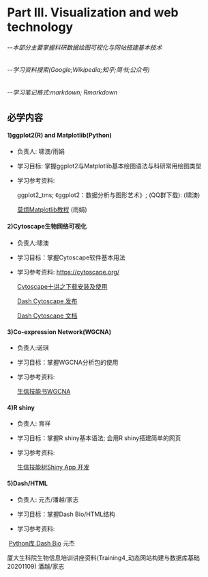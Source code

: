 # Part III. Visualization and web technology
###### --本部分主要掌握科研数据绘图可视化与网站搭建基本技术

###### --学习资料搜索(Google;Wikipedia;知乎;简书;公众号)

###### --学习笔记格式:markdown; Rmarkdown

## 必学内容

#### 1)ggplot2(R) and Matplotlib(Python)

- 负责人: 啸澳/雨娟

- 学习目标: 掌握ggplot2与Matplotlib基本绘图语法与科研常用绘图类型

- 学习参考资料:  

  ggplot2_tms; 《ggplot2：数据分析与图形艺术》; (QQ群下载):  (啸澳)

  [莫烦Matplotlib教程](https://mofanpy.com/tutorials/data-manipulation/plt/) (雨娟)

#### 2)Cytoscape生物网络可视化
* 负责人:啸澳

* 学习目标：掌握Cytoscape软件基本用法

* 学习参考资料: https://cytoscape.org/

  [Cytoscape十讲之下载安装及使用](https://mp.weixin.qq.com/s/vEAt1Ioww4we22G7-I5XvA)
  
  [Dash Cytoscape 发布](https://medium.com/@plotlygraphs/introducing-dash-cytoscape-ce96cac824e4)
  
  [Dash Cytoscape 文档](https://dash.plot.ly/cytoscape)

#### 3)Co-expression Network(WGCNA)
* 负责人:诺琪

* 学习目标：掌握WGCNA分析包的使用

* 学习参考资料: 

  [生信技能书WGCNA](https://mp.weixin.qq.com/s/sgc7OQzrjDIt4zqkGfZHGA)


#### 4)R shiny
* 负责人: 育祥

* 学习目标：掌握R shiny基本语法; 会用R shiny搭建简单的网页

* 学习参考资料:

  [生信技能树Shiny App 开发](https://mp.weixin.qq.com/s/Ph3aMn9iJEi1rRDlFQL3GA)

#### 5)Dash/HTML
* 负责人:  元杰/潘越/家志

* 学习目标：掌握Dash Bio/HTML结构

* 学习参考资料: 

​      [Python库 Dash Bio](https://zhuanlan.zhihu.com/p/65595363?utm_source=wechat_session&utm_medium=social&utm_oi=1005880655431024640&utm_campaign=shareopn) 元杰

​      厦大生科院生物信息培训讲座资料(Training4_动态网站构建与数据库基础20201109) 潘越/家志
